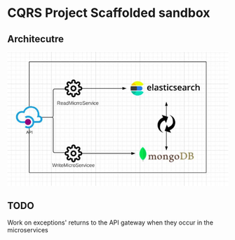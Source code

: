 # CQRS Project Scaffolded sandbox
## Architecutre
![plot](Diagram.jpg)
## TODO
Work on exceptions' returns to the API gateway when they occur in the microservices
